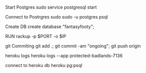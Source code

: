 Start Postgres
sudo service postgresql start


Connect to Postrgres
sudo sudo -u postgres psql

Create DB
create database "fantasyfooty";

RUN
rackup -p $PORT -o $IP 

git Commiting
git add .; git commit -am "ongoing"; git push origin

heroku logs
heroku logs --app protected-badlands-7136

connect to heroku db
heroku pg:psql